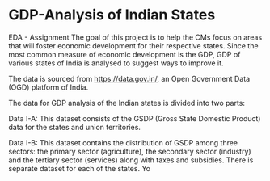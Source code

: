 # GDP-Analysis of Indian States
EDA - Assignment
The goal of this project is to help the CMs focus on areas that will foster economic development for their respective states. Since the most common measure of economic development is the GDP, GDP of various states of India is analysed to suggest ways to improve it.

The data is sourced from https://data.gov.in/, an Open Government Data (OGD) platform of India.

The data for GDP analysis of the Indian states is divided into two parts:

Data I-A: This dataset consists of the GSDP (Gross State Domestic Product) data for the states and union territories.

Data I-B: This dataset contains the distribution of GSDP among three sectors: the primary sector (agriculture), the secondary sector (industry) and the tertiary sector (services) along with taxes and subsidies. There is separate dataset for each of the states. Yo

 
